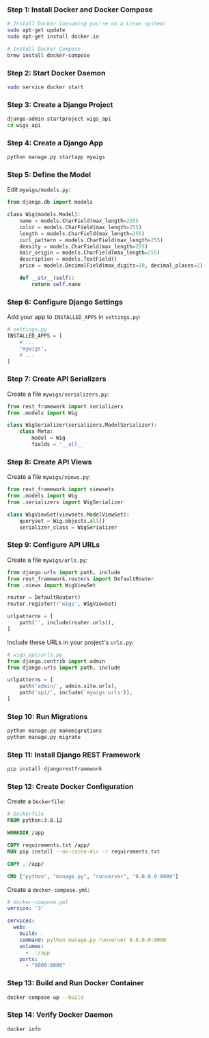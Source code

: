 
### Step 1: Install Docker and Docker Compose

```bash
# Install Docker (assuming you're on a Linux system)
sudo apt-get update
sudo apt-get install docker.io

# Install Docker Compose
brew install docker-compose
```

### Step 2: Start Docker Daemon

```bash
sudo service docker start
```

### Step 3: Create a Django Project

```bash
django-admin startproject wigs_api
cd wigs_api
```

### Step 4: Create a Django App

```bash
python manage.py startapp mywigs
```

### Step 5: Define the Model

Edit `mywigs/models.py`:

```python
from django.db import models

class Wig(models.Model):
    name = models.CharField(max_length=255)
    color = models.CharField(max_length=255)
    length = models.CharField(max_length=255)
    curl_pattern = models.CharField(max_length=255)
    density = models.CharField(max_length=255)
    hair_origin = models.CharField(max_length=255)
    description = models.TextField()
    price = models.DecimalField(max_digits=10, decimal_places=2)

    def __str__(self):
        return self.name
```

### Step 6: Configure Django Settings

Add your app to `INSTALLED_APPS` in `settings.py`:

```python
# settings.py
INSTALLED_APPS = [
    # ...
    'mywigs',
    # ...
]
```

### Step 7: Create API Serializers

Create a file `mywigs/serializers.py`:

```python
from rest_framework import serializers
from .models import Wig

class WigSerializer(serializers.ModelSerializer):
    class Meta:
        model = Wig
        fields = '__all__'
```

### Step 8: Create API Views

Create a file `mywigs/views.py`:

```python
from rest_framework import viewsets
from .models import Wig
from .serializers import WigSerializer

class WigViewSet(viewsets.ModelViewSet):
    queryset = Wig.objects.all()
    serializer_class = WigSerializer
```

### Step 9: Configure API URLs

Create a file `mywigs/urls.py`:

```python
from django.urls import path, include
from rest_framework.routers import DefaultRouter
from .views import WigViewSet

router = DefaultRouter()
router.register(r'wigs', WigViewSet)

urlpatterns = [
    path('', include(router.urls)),
]
```

Include these URLs in your project's `urls.py`:

```python
# wigs_api/urls.py
from django.contrib import admin
from django.urls import path, include

urlpatterns = [
    path('admin/', admin.site.urls),
    path('api/', include('mywigs.urls')),
]
```

### Step 10: Run Migrations

```bash
python manage.py makemigrations
python manage.py migrate
```

### Step 11: Install Django REST Framework

```bash
pip install djangorestframework
```

### Step 12: Create Docker Configuration

Create a `Dockerfile`:

```Dockerfile
# Dockerfile
FROM python:3.8.12

WORKDIR /app

COPY requirements.txt /app/
RUN pip install --no-cache-dir -r requirements.txt

COPY . /app/

CMD ["python", "manage.py", "runserver", "0.0.0.0:8000"]
```

Create a `docker-compose.yml`:

```yaml
# docker-compose.yml
version: '3'

services:
  web:
    build: .
    command: python manage.py runserver 0.0.0.0:8000
    volumes:
      - .:/app
    ports:
      - "8000:8000"
```

### Step 13: Build and Run Docker Container

```bash
docker-compose up --build
```

### Step 14: Verify Docker Daemon

```bash
docker info
```

